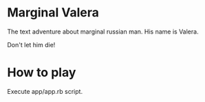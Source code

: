 # Marginal Valera
The text adventure about marginal russian man. His name is Valera.

Don't let him die!

# How to play
Execute app/app.rb script.
